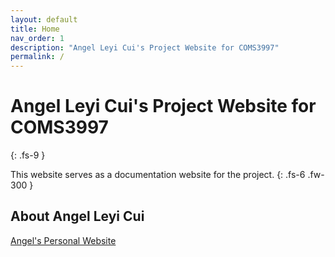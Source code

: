 ```yaml
---
layout: default
title: Home
nav_order: 1
description: "Angel Leyi Cui's Project Website for COMS3997"
permalink: /
---
```


# Angel Leyi Cui's Project Website for COMS3997
{: .fs-9 }

This website serves as a documentation website for the project.
{: .fs-6 .fw-300 }

## About Angel Leyi Cui
[Angel's Personal Website](https://leyicui-angel.github.io/)